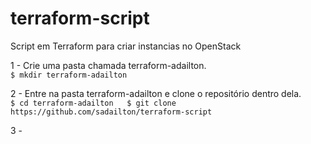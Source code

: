 # terraform-script
Script em Terraform para criar instancias no OpenStack

1 - Crie uma pasta chamada terraform-adailton.  
`$ mkdir terraform-adailton`

2 - Entre na pasta terraform-adailton e clone o repositório dentro dela.  
`$ cd terraform-adailton  
$ git clone https://github.com/sadailton/terraform-script`

3 - 

